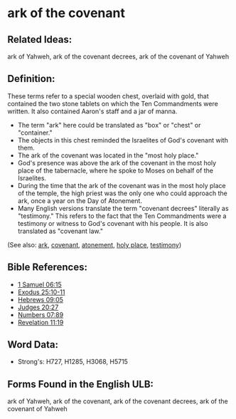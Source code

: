 # ark of the covenant

## Related Ideas:

ark of Yahweh, ark of the covenant decrees, ark of the covenant of Yahweh

## Definition:

These terms refer to a special wooden chest, overlaid with gold, that contained the two stone tablets on which the Ten Commandments were written. It also contained Aaron's staff and a jar of manna.

* The term "ark" here could be translated as "box" or "chest" or "container."
* The objects in this chest reminded the Israelites of God's covenant with them.
* The ark of the covenant was located in the "most holy place."
* God's presence was above the ark of the covenant in the most holy place of the tabernacle, where he spoke to Moses on behalf of the Israelites.
* During the time that the ark of the covenant was in the most holy place of the temple, the high priest was the only one who could approach the ark, once a year on the Day of Atonement.
* Many English versions translate the term "covenant decrees" literally as "testimony." This refers to the fact that the Ten Commandments were a testimony or witness to God's covenant with his people. It is also translated as "covenant law."

(See also: [ark](../kt/ark.md), [covenant](../kt/covenant.md), [atonement](../kt/atonement.md), [holy place](../kt/holyplace.md), [testimony](../kt/testimony.md))

## Bible References:

* [1 Samuel 06:15](rc://en/tn/help/1sa/06/15)
* [Exodus 25:10-11](rc://en/tn/help/exo/25/10)
* [Hebrews 09:05](rc://en/tn/help/heb/09/05)
* [Judges 20:27](rc://en/tn/help/jdg/20/27)
* [Numbers 07:89](rc://en/tn/help/num/07/89)
* [Revelation 11:19](rc://en/tn/help/rev/11/19)

## Word Data:

* Strong's: H727, H1285, H3068, H5715

## Forms Found in the English ULB:

ark of Yahweh, ark of the covenant, ark of the covenant decrees, ark of the covenant of Yahweh

